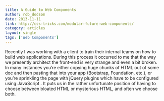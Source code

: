```yaml
---
title: A Guide to Web Components
author: rob_dodson
date: 2013-11-11
link: http://css-tricks.com/modular-future-web-components/
category: articles
layout: single
tags: ['Web Components']
---
```


Recently I was working with a client to train their internal teams on how to
build web applications. During this process it occurred to me that the way we
presently architect the front-end is very strange and even a bit broken. In many
instances you’re either copying huge chunks of HTML out of some doc and then
pasting that into your app (Bootstrap, Foundation, etc.), or you’re sprinkling
the page with jQuery plugins which have to be configured using JavaScript . It
puts us in the rather unfortunate position of having to choose between bloated
HTML or mysterious HTML, and often we choose both.
